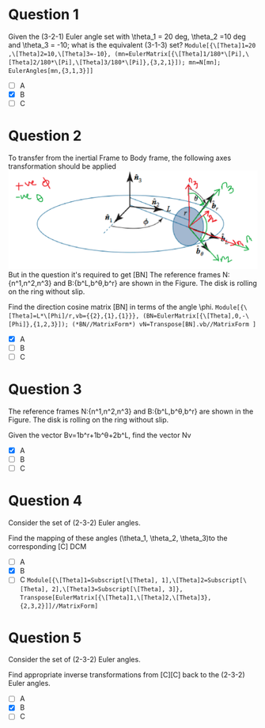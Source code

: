 # Question 1
Given the (3-2-1) Euler angle set with \theta_1 = 20 deg, \theta_2 =10 deg and \theta_3 = -10; 
what is the equivalent (3-1-3) set?
`Module[{\[Theta]1=20 ,\[Theta]2=10,\[Theta]3=-10},
(mn=EulerMatrix[{\[Theta]1/180*\[Pi],\[Theta]2/180*\[Pi],\[Theta]3/180*\[Pi]},{3,2,1}]);
mn=N[mn];
EulerAngles[mn,{3,1,3}]]`
- [ ] A
- [x] B
- [ ] C
# Question 2
To transfer from the inertial Frame to Body frame, the following axes transformation should be applied
![alt text](Fig1Q7.png)
But in the question it's required to get [BN]
The reference frames N:{n^1,n^2,n^3} and B:{b^L,b^θ,b^r} are shown in the Figure. The disk is rolling on the ring without slip.

Find the direction cosine matrix [BN] in terms of the angle \phi.
`Module[{\[Theta]=L*\[Phi]/r,vb={{2},{1},{1}}},
(BN=EulerMatrix[{\[Theta],0,-\[Phi]},{1,2,3}]);
(*BN//MatrixForm*)
vN=Transpose[BN].vb//MatrixForm
]`
- [x] A
- [ ] B
- [ ] C

# Question 3
The reference frames N:{n^1,n^2,n^3} and B:{b^L,b^θ,b^r} are shown in the Figure. The disk is rolling on the ring without slip.

Given the vector Bv=1b^r+1b^θ+2b^L, find the vector Nv
- [x] A
- [ ] B
- [ ] C

# Question 4
Consider the set of (2-3-2) Euler angles.

Find the mapping of these angles (\theta_1, \theta_2, \theta_3)to the corresponding [C] DCM
- [ ] A
- [x] B
- [ ] C
`Module[{\[Theta]1=Subscript[\[Theta], 1],\[Theta]2=Subscript[\[Theta], 2],\[Theta]3=Subscript[\[Theta], 3]},
Transpose[EulerMatrix[{\[Theta]1,\[Theta]2,\[Theta]3},{2,3,2}]]//MatrixForm]`
# Question 5
Consider the set of (2-3-2) Euler angles.

Find appropriate inverse transformations from [C][C] back to the (2-3-2) Euler angles.
- [ ] A
- [x] B
- [ ] C
